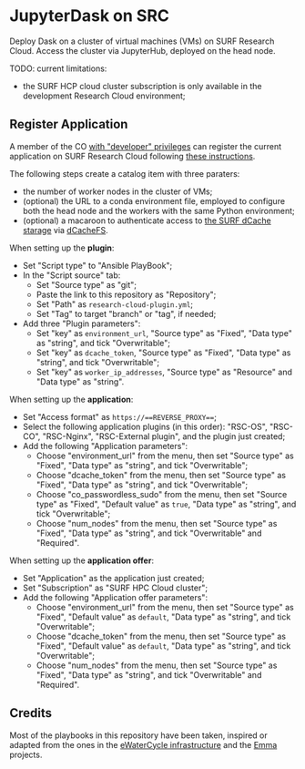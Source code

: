 # JupyterDask on SRC

Deploy Dask on a cluster of virtual machines (VMs) on SURF Research Cloud. Access the cluster via JupyterHub, deployed on the head node.

TODO: current limitations:
  * the SURF HCP cloud cluster subscription is only available in the development Research Cloud environment;

## Register Application

A member of the CO [with "developer" privileges](https://servicedesk.surfsara.nl/wiki/display/WIKI/Appoint+a+CO-member+a+developer) can register the current application on SURF Research Cloud following [these instructions](https://servicedesk.surfsara.nl/wiki/display/WIKI/Create+your+own+applications).

The following steps create a catalog item with three paraters:
* the number of worker nodes in the cluster of VMs;
* (optional) the URL to a conda environment file, employed to configure both the head node and the workers with the same Python environment;
* (optional) a macaroon to authenticate access to [the SURF dCache starage](http://doc.grid.surfsara.nl/en/latest/Pages/Advanced/storage_clients/webdav.html#sharing-data-with-macaroons) via [dCacheFS](https://github.com/NLeSC-GO-common-infrastructure/dcachefs).

When setting up the **plugin**:
* Set "Script type" to "Ansible PlayBook";
* In the "Script source" tab:
  * Set "Source type" as "git";
  * Paste the link to this repository as "Repository";
  * Set "Path" as `research-cloud-plugin.yml`;
  * Set "Tag" to target "branch" or "tag", if needed;
* Add three "Plugin parameters":
  * Set "key" as `environment_url`, "Source type" as "Fixed", "Data type" as "string", and tick "Overwritable";
  * Set "key" as `dcache_token`, "Source type" as "Fixed", "Data type" as "string", and tick "Overwritable";
  * Set "key" as `worker_ip_addresses`, "Source type" as "Resource" and "Data type" as "string".

When setting up the **application**:
* Set "Access format" as `https://==REVERSE_PROXY==`;
* Select the following application plugins (in this order): "RSC-OS", "RSC-CO", "RSC-Nginx", "RSC-External plugin", and the plugin just created;
* Add the following "Application parameters":
  * Choose "environment_url" from the menu, then set "Source type" as "Fixed", "Data type" as "string", and tick "Overwritable";
  * Choose "dcache_token" from the menu, then set "Source type" as "Fixed", "Data type" as "string", and tick "Overwritable";
  * Choose "co_passwordless_sudo" from the menu, then set "Source type" as "Fixed", "Default value" as `true`, "Data type" as "string", and tick "Overwritable";
  * Choose "num_nodes" from the menu, then set "Source type" as "Fixed", "Data type" as "string", and tick "Overwritable" and "Required".

When setting up the **application offer**:
* Set "Application" as the application just created;
* Set "Subscription" as "SURF HPC Cloud cluster";
* Add the following "Application offer parameters":
  * Choose "environment_url" from the menu, then set "Source type" as "Fixed", "Default value" as `default`, "Data type" as "string", and tick "Overwritable";
  * Choose "dcache_token" from the menu, then set "Source type" as "Fixed", "Default value" as `default`, "Data type" as "string", and tick "Overwritable";
  * Choose "num_nodes" from the menu, then set "Source type" as "Fixed", "Data type" as "string", and tick "Overwritable" and "Required".


## Credits

Most of the playbooks in this repository have been taken, inspired or adapted from the ones in the [eWaterCycle infrastructure](https://github.com/eWaterCycle/infra) and the [Emma](https://github.com/nlesc-sherlock/emma) projects. 

